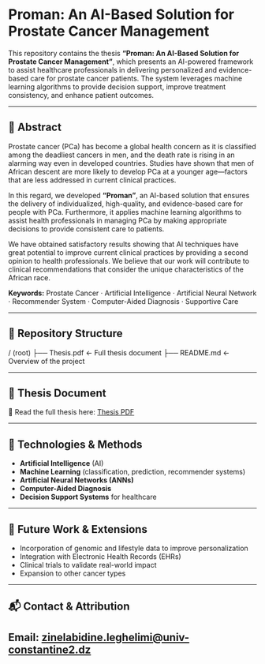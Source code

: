 # Proman: An AI-Based Solution for Prostate Cancer Management

This repository contains the thesis **“Proman: An AI-Based Solution for Prostate Cancer Management”**, which presents an AI-powered framework to assist healthcare professionals in delivering personalized and evidence-based care for prostate cancer patients. The system leverages machine learning algorithms to provide decision support, improve treatment consistency, and enhance patient outcomes.

---

## 📖 Abstract

Prostate cancer (PCa) has become a global health concern as it is classified among the deadliest cancers in men, and the death rate is rising in an alarming way even in developed countries. Studies have shown that men of African descent are more likely to develop PCa at a younger age—factors that are less addressed in current clinical practices.  

In this regard, we developed **“Proman”**, an AI-based solution that ensures the delivery of individualized, high-quality, and evidence-based care for people with PCa. Furthermore, it applies machine learning algorithms to assist health professionals in managing PCa by making appropriate decisions to provide consistent care to patients.  

We have obtained satisfactory results showing that AI techniques have great potential to improve current clinical practices by providing a second opinion to health professionals. We believe that our work will contribute to clinical recommendations that consider the unique characteristics of the African race.  

**Keywords:** Prostate Cancer · Artificial Intelligence · Artificial Neural Network · Recommender System · Computer-Aided Diagnosis · Supportive Care

---

## 📂 Repository Structure

/ (root)
├── Thesis.pdf ← Full thesis document
├── README.md ← Overview of the project


---

## 📄 Thesis Document

📄 Read the full thesis here: [Thesis PDF](https://github.com/zinelabidineleghelimi/ProstateCancerManagement/blob/main/ThesisMaster.pdf)

---

## 🚀 Technologies & Methods

- **Artificial Intelligence** (AI)  
- **Machine Learning** (classification, prediction, recommender systems)  
- **Artificial Neural Networks (ANNs)**  
- **Computer-Aided Diagnosis**  
- **Decision Support Systems** for healthcare  

---

## 🔮 Future Work & Extensions

- Incorporation of genomic and lifestyle data to improve personalization  
- Integration with Electronic Health Records (EHRs)  
- Clinical trials to validate real-world impact  
- Expansion to other cancer types  

---

## 📬 Contact & Attribution
 
**Email:** zinelabidine.leghelimi@univ-constantine2.dz
---

